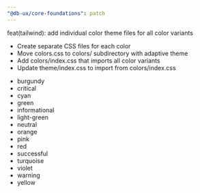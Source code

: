 ```yaml
---
"@db-ux/core-foundations": patch
---
```


feat(tailwind): add individual color theme files for all color variants

- Create separate CSS files for each color 
- Move colors.css to colors/ subdirectory with adaptive theme
- Add colors/index.css that imports all color variants
- Update theme/index.css to import from colors/index.css

* burgundy
* critical
* cyan
* green
* informational
* light-green
* neutral
* orange
* pink
* red
* successful
* turquoise
* violet
* warning
* yellow

